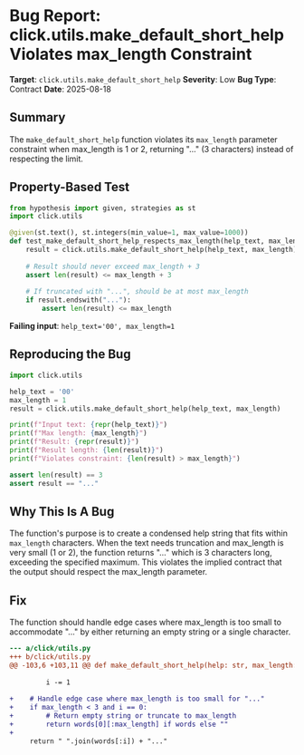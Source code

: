 # Bug Report: click.utils.make_default_short_help Violates max_length Constraint

**Target**: `click.utils.make_default_short_help`
**Severity**: Low
**Bug Type**: Contract
**Date**: 2025-08-18

## Summary

The `make_default_short_help` function violates its `max_length` parameter constraint when max_length is 1 or 2, returning "..." (3 characters) instead of respecting the limit.

## Property-Based Test

```python
from hypothesis import given, strategies as st
import click.utils

@given(st.text(), st.integers(min_value=1, max_value=1000))
def test_make_default_short_help_respects_max_length(help_text, max_length):
    result = click.utils.make_default_short_help(help_text, max_length)
    
    # Result should never exceed max_length + 3
    assert len(result) <= max_length + 3
    
    # If truncated with "...", should be at most max_length
    if result.endswith("..."):
        assert len(result) <= max_length
```

**Failing input**: `help_text='00', max_length=1`

## Reproducing the Bug

```python
import click.utils

help_text = '00'
max_length = 1
result = click.utils.make_default_short_help(help_text, max_length)

print(f"Input text: {repr(help_text)}")
print(f"Max length: {max_length}")
print(f"Result: {repr(result)}")
print(f"Result length: {len(result)}")
print(f"Violates constraint: {len(result) > max_length}")

assert len(result) == 3
assert result == "..."
```

## Why This Is A Bug

The function's purpose is to create a condensed help string that fits within `max_length` characters. When the text needs truncation and max_length is very small (1 or 2), the function returns "..." which is 3 characters long, exceeding the specified maximum. This violates the implied contract that the output should respect the max_length parameter.

## Fix

The function should handle edge cases where max_length is too small to accommodate "..." by either returning an empty string or a single character.

```diff
--- a/click/utils.py
+++ b/click/utils.py
@@ -103,6 +103,11 @@ def make_default_short_help(help: str, max_length: int = 45) -> str:
 
         i -= 1
 
+    # Handle edge case where max_length is too small for "..."
+    if max_length < 3 and i == 0:
+        # Return empty string or truncate to max_length
+        return words[0][:max_length] if words else ""
+
     return " ".join(words[:i]) + "..."
```